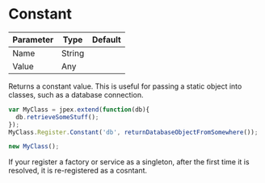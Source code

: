 Constant
========
| Parameter     | Type          | Default   |
|---------------|---------------|-----------|
| Name          | String        |           |
| Value         | Any           |           |

Returns a constant value. This is useful for passing a static object into classes, such as a database connection.  

```javascript
var MyClass = jpex.extend(function(db){
  db.retrieveSomeStuff();
});
MyClass.Register.Constant('db', returnDatabaseObjectFromSomewhere());

new MyClass();
```

If your register a factory or service as a singleton, after the first time it is resolved, it is re-registered as a cosntant.